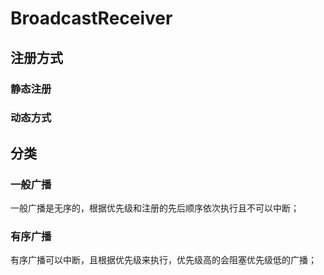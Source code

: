 # BroadcastReceiver

## 注册方式

### 静态注册

### 动态方式

## 分类

### 一般广播

一般广播是无序的，根据优先级和注册的先后顺序依次执行且不可以中断；



### 有序广播

有序广播可以中断，且根据优先级来执行，优先级高的会阻塞优先级低的广播；